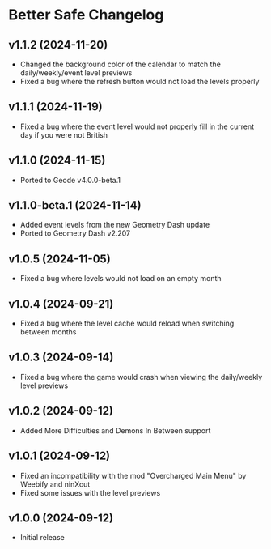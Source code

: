 # Better Safe Changelog
## v1.1.2 (2024-11-20)
- Changed the background color of the calendar to match the daily/weekly/event level previews
- Fixed a bug where the refresh button would not load the levels properly

## v1.1.1 (2024-11-19)
- Fixed a bug where the event level would not properly fill in the current day if you were not British

## v1.1.0 (2024-11-15)
- Ported to Geode v4.0.0-beta.1

## v1.1.0-beta.1 (2024-11-14)
- Added event levels from the new Geometry Dash update
- Ported to Geometry Dash v2.207

## v1.0.5 (2024-11-05)
- Fixed a bug where levels would not load on an empty month

## v1.0.4 (2024-09-21)
- Fixed a bug where the level cache would reload when switching between months

## v1.0.3 (2024-09-14)
- Fixed a bug where the game would crash when viewing the daily/weekly level previews

## v1.0.2 (2024-09-12)
- Added More Difficulties and Demons In Between support

## v1.0.1 (2024-09-12)
- Fixed an incompatibility with the mod "Overcharged Main Menu" by Weebify and ninXout
- Fixed some issues with the level previews

## v1.0.0 (2024-09-12)
- Initial release